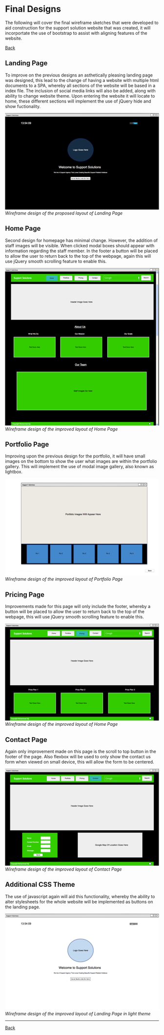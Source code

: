 # Final Designs

The following will cover the final wireframe sketches that were developed to aid construction for the support solution website that was created, it will incorportate the use of bootstrap to assist with aligning features of the website.

[Back](../../README.md)

## Landing Page

To improve on the previous designs an asthetically pleasing landing page was designed, this lead to the change of having a website with multiple html documents to a SPA, whereby all sections of the website will be based in a index file. The inclusion of social media links will also be added, along with ability to change website theme. Upon entering the website it will locate to home, these different sections will implement the use of jQuery hide and show fuctionality.

![](landing.png)
*Wireframe design of the proposed layout of Landing Page*

## Home Page

Second design for homepage has minimal change. However, the addition of staff images will be visible. When clicked modal boxes should appear with information regarding the staff member. In the footer a button will be placed to allow the user to return back to the top of the webpage, again this will use jQuery smooth scrolling feature to enable this.

![](home_page_.png)
*Wireframe design of the improved layout of Home Page*


## Portfolio Page

Improving upon the previous design for the portfolio, it will have small images on the bottom to show the user what images are within the portfolio gallery. This will implement the use of modal image gallery, also known as lightbox.

![](portfolio.png)
*Wireframe design of the improved layout of Portfolio Page*

## Pricing Page

Improvements made for this page will only include the footer, whereby a button will be placed to allow the user to return back to the top of the webpage, this will use jQuery smooth scrolling feature to enable this.

![](pricing.png)
*Wireframe design of the improved layout of Home Page*

## Contact Page

Again only improvement made on this page is the scroll to top button in the footer of the page. Also flexbox will be used to only show the contact us form when viewed on small device, this will allow the form to be centered.

![](contact.png)
*Wireframe design of the improved layout of Contact Page*

## Additional CSS Theme

The use of javascript again will aid this functionality, whereby the ability to alter stylesheets for the whole website will be implemented as buttons on the landing page.

![](landing_light.png)
*Wireframe design of the improved layout of Landing Page in light theme*

_ _ _


[Back](../../README.md)
